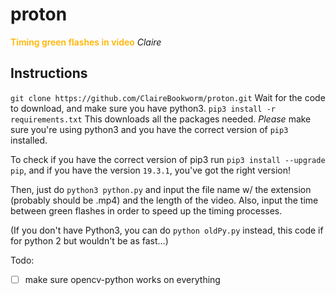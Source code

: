 # proton
<span style="color: #ffb400; font-weight: 600">Timing green flashes in video</span> *Claire*

## Instructions

`git clone https://github.com/ClaireBookworm/proton.git`
Wait for the code to download, and make sure you have python3.
`pip3 install -r requirements.txt`
This downloads all the packages needed. *Please* make sure you're using python3 and you have the correct version of `pip3` installed. 

To check if you have the correct version of pip3 run `pip3 install --upgrade pip`, and if you have the version `19.3.1`, you've got the right version!

Then, just do `python3 python.py` and input the file name w/ the extension (probably should be .mp4) and the length of the video. Also, input the time between green flashes in order to speed up the timing processes. 

(If you don't have Python3, you can do `python oldPy.py` instead, this code if for python 2 but wouldn't be as fast...)

Todo:
- [ ] make sure opencv-python works on everything
